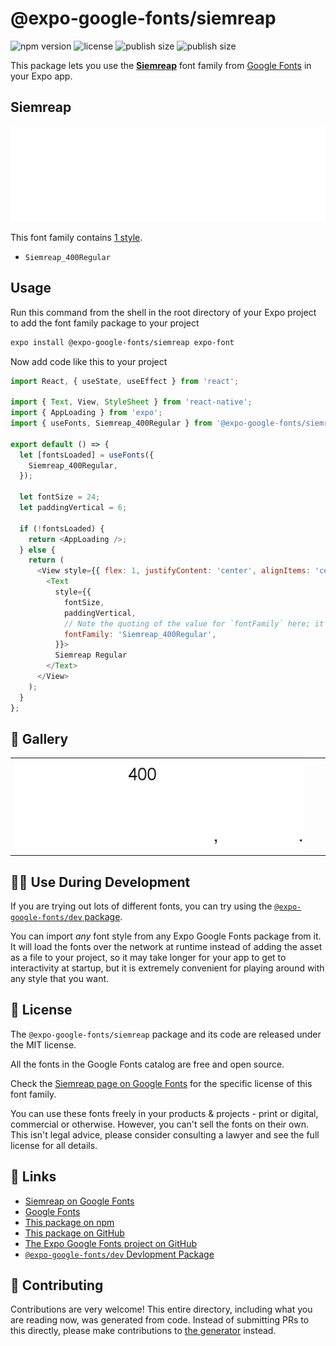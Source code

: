 # @expo-google-fonts/siemreap

![npm version](https://flat.badgen.net/npm/v/@expo-google-fonts/siemreap)
![license](https://flat.badgen.net/github/license/expo/google-fonts)
![publish size](https://flat.badgen.net/packagephobia/install/@expo-google-fonts/siemreap)
![publish size](https://flat.badgen.net/packagephobia/publish/@expo-google-fonts/siemreap)

This package lets you use the [**Siemreap**](https://fonts.google.com/specimen/Siemreap) font family from [Google Fonts](https://fonts.google.com/) in your Expo app.

## Siemreap

![Siemreap](./font-family.png)

This font family contains [1 style](#-gallery).

- `Siemreap_400Regular`

## Usage

Run this command from the shell in the root directory of your Expo project to add the font family package to your project
```sh
expo install @expo-google-fonts/siemreap expo-font
```

Now add code like this to your project
```js
import React, { useState, useEffect } from 'react';

import { Text, View, StyleSheet } from 'react-native';
import { AppLoading } from 'expo';
import { useFonts, Siemreap_400Regular } from '@expo-google-fonts/siemreap';

export default () => {
  let [fontsLoaded] = useFonts({
    Siemreap_400Regular,
  });

  let fontSize = 24;
  let paddingVertical = 6;

  if (!fontsLoaded) {
    return <AppLoading />;
  } else {
    return (
      <View style={{ flex: 1, justifyContent: 'center', alignItems: 'center' }}>
        <Text
          style={{
            fontSize,
            paddingVertical,
            // Note the quoting of the value for `fontFamily` here; it expects a string!
            fontFamily: 'Siemreap_400Regular',
          }}>
          Siemreap Regular
        </Text>
      </View>
    );
  }
};

```

## 🔡 Gallery


||||
|-|-|-|
|![Siemreap_400Regular](./Siemreap_400Regular.ttf.png)||||


## 👩‍💻 Use During Development

If you are trying out lots of different fonts, you can try using the [`@expo-google-fonts/dev` package](https://github.com/expo/google-fonts/tree/master/font-packages/dev#readme).

You can import *any* font style from any Expo Google Fonts package from it. It will load the fonts
over the network at runtime instead of adding the asset as a file to your project, so it may take longer
for your app to get to interactivity at startup, but it is extremely convenient
for playing around with any style that you want.

## 📖 License

The `@expo-google-fonts/siemreap` package and its code are released under the MIT license.

All the fonts in the Google Fonts catalog are free and open source.

Check the [Siemreap page on Google Fonts](https://fonts.google.com/specimen/Siemreap) for the specific license of this font family.

You can use these fonts freely in your products & projects - print or digital, commercial or otherwise. However, you can't sell the fonts on their own. This isn't legal advice, please consider consulting a lawyer and see the full license for all details.

## 🔗 Links

- [Siemreap on Google Fonts](https://fonts.google.com/specimen/Siemreap)
- [Google Fonts](https://fonts.google.com/)
- [This package on npm](https://www.npmjs.com/package/@expo-google-fonts/siemreap)
- [This package on GitHub](https://github.com/expo/google-fonts/tree/master/font-packages/siemreap)
- [The Expo Google Fonts project on GitHub](https://github.com/expo/google-fonts)
- [`@expo-google-fonts/dev` Devlopment Package](https://github.com/expo/google-fonts/tree/master/font-packages/dev)

## 🤝 Contributing

Contributions are very welcome! This entire directory, including what you are reading now, was generated from code. Instead of submitting PRs to this directly, please make contributions to [the generator](https://github.com/expo/google-fonts/tree/master/packages/generator) instead.
